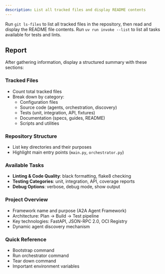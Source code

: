 ```yaml
---
description: List all tracked files and display README contents
---
```


Run `git ls-files` to list all tracked files in the repository, then read and display the README file contents.
Run `uv run invoke --list` to list all tasks available for tests and lints.

## Report

After gathering information, display a structured summary with these sections:

### Tracked Files
- Count total tracked files
- Break down by category:
  - Configuration files
  - Source code (agents, orchestration, discovery)
  - Tests (unit, integration, API, fixtures)
  - Documentation (specs, guides, README)
  - Scripts and utilities

### Repository Structure
- List key directories and their purposes
- Highlight main entry points (`main.py`, `orchestrator.py`)

### Available Tasks
- **Linting & Code Quality**: black formatting, flake8 checking
- **Testing Categories**: unit, integration, API, coverage reports
- **Debug Options**: verbose, debug mode, show output

### Project Overview
- Framework name and purpose (A2A Agent Framework)
- Architecture: Plan → Build → Test pipeline
- Key technologies: FastAPI, JSON-RPC 2.0, OCI Registry
- Dynamic agent discovery mechanism

### Quick Reference
- Bootstrap command
- Run orchestrator command
- Tear down command
- Important environment variables